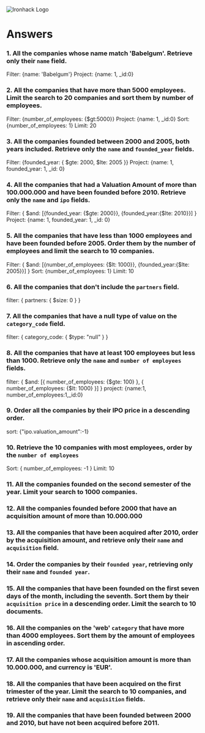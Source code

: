 ![Ironhack Logo](https://i.imgur.com/1QgrNNw.png)

# Answers

### 1. All the companies whose name match 'Babelgum'. Retrieve only their `name` field.

<!-- Your Code Goes Here -->

Filter: {name: 'Babelgum'}
Project: {name: 1, \_id:0}

### 2. All the companies that have more than 5000 employees. Limit the search to 20 companies and sort them by **number of employees**.

<!-- Your Code Goes Here -->

Filter: {number_of_employees: {$gt:5000}}
Project: {name: 1, \_id:0}
Sort: {number_of_employees: 1}
Limit: 20

### 3. All the companies founded between 2000 and 2005, both years included. Retrieve only the `name` and `founded_year` fields.

<!-- Your Code Goes Here -->

Filter: {founded_year: { $gte: 2000, $lte: 2005 }}
Project: {name: 1, founded_year: 1, \_id: 0}

### 4. All the companies that had a Valuation Amount of more than 100.000.000 and have been founded before 2010. Retrieve only the `name` and `ipo` fields.

<!-- Your Code Goes Here -->

Filter: { $and: [{founded_year: {$gte: 2000}}, {founded_year:{$lte: 2010}}] }
Project: {name: 1, founded_year: 1, \_id: 0}

### 5. All the companies that have less than 1000 employees and have been founded before 2005. Order them by the number of employees and limit the search to 10 companies.

<!-- Your Code Goes Here -->

Filter: { $and: [{number_of_employees: {$lt: 1000}}, {founded_year:{$lte: 2005}}] }
Sort: {number_of_employees: 1}
Limit: 10

### 6. All the companies that don't include the `partners` field.

<!-- Your Code Goes Here -->
filter: { partners: { $size: 0 } }


### 7. All the companies that have a null type of value on the `category_code` field.

<!-- Your Code Goes Here -->
filter: { category_code: { $type: "null" } }

### 8. All the companies that have at least 100 employees but less than 1000. Retrieve only the `name` and `number of employees` fields.

<!-- Your Code Goes Here -->
filter: { $and: [{ number_of_employees: {$gte: 100} }, { number_of_employees: {$lt: 1000} }] }
project: {name:1, number_of_employees:1,_id:0}

### 9. Order all the companies by their IPO price in a descending order.

<!-- Your Code Goes Here -->
sort: {"ipo.valuation_amount":-1}

### 10. Retrieve the 10 companies with most employees, order by the `number of employees`

<!-- Your Code Goes Here -->
Sort: { number_of_employees: -1 }
Limit: 10

### 11. All the companies founded on the second semester of the year. Limit your search to 1000 companies.

<!-- Your Code Goes Here -->

### 12. All the companies founded before 2000 that have an acquisition amount of more than 10.000.000

<!-- Your Code Goes Here -->

### 13. All the companies that have been acquired after 2010, order by the acquisition amount, and retrieve only their `name` and `acquisition` field.

<!-- Your Code Goes Here -->

### 14. Order the companies by their `founded year`, retrieving only their `name` and `founded year`.

<!-- Your Code Goes Here -->

### 15. All the companies that have been founded on the first seven days of the month, including the seventh. Sort them by their `acquisition price` in a descending order. Limit the search to 10 documents.

<!-- Your Code Goes Here -->

### 16. All the companies on the 'web' `category` that have more than 4000 employees. Sort them by the amount of employees in ascending order.

<!-- Your Code Goes Here -->

### 17. All the companies whose acquisition amount is more than 10.000.000, and currency is 'EUR'.

<!-- Your Code Goes Here -->

### 18. All the companies that have been acquired on the first trimester of the year. Limit the search to 10 companies, and retrieve only their `name` and `acquisition` fields.

<!-- Your Code Goes Here -->

### 19. All the companies that have been founded between 2000 and 2010, but have not been acquired before 2011.

<!-- Your Code Goes Here -->
